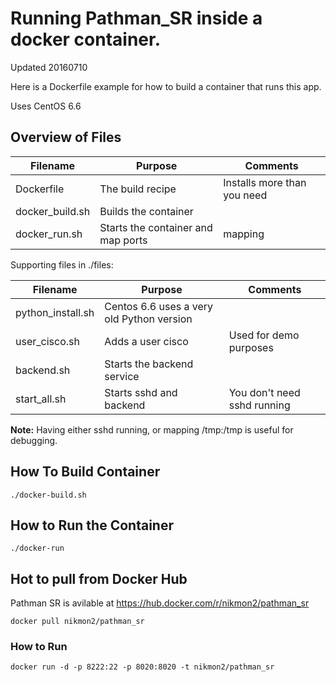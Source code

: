 # Running Pathman_SR inside a docker container.

Updated 20160710

Here is a Dockerfile example for how to build a container that runs this app.

Uses CentOS 6.6

## Overview of Files

| Filename        | Purpose                            | Comments                   |
|-----------------|------------------------------------|----------------------------|
| Dockerfile      | The build recipe                   | Installs more than you need
| docker_build.sh | Builds the container               |
| docker_run.sh   | Starts the container and map ports | mapping

Supporting files in ./files:

| Filename        | Purpose                            | Comments                   |
|-----------------|------------------------------------|----------------------------|
| python_install.sh   | Centos 6.6 uses a very old Python version | 
| user_cisco.sh | Adds a user cisco          | Used for demo purposes
| backend.sh   | Starts the backend service |
| start_all.sh | Starts sshd and backend | You don't need sshd running

**Note:** Having either sshd running, or mapping /tmp:/tmp is useful for debugging.

## How To Build Container

```
./docker-build.sh
```


## How to Run the Container

```
./docker-run
```


## Hot to pull from Docker Hub
Pathman SR is avilable at <https://hub.docker.com/r/nikmon2/pathman_sr>

```
docker pull nikmon2/pathman_sr
```

### How to Run
```
docker run -d -p 8222:22 -p 8020:8020 -t nikmon2/pathman_sr
```
